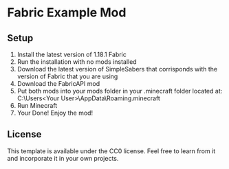# Fabric Example Mod

## Setup

1) Install the latest version of 1.18.1 Fabric
2) Run the installation with no mods installed
3) Download the latest version of SimpleSabers that corrisponds with the version of Fabric that you are using
4) Download the FabricAPI mod
5) Put both mods into your mods folder in your .minecraft folder located at: C:\Users\<Your User>\AppData\Roaming\.minecraft
6) Run Minecraft
7) Your Done! Enjoy the mod!

## License

This template is available under the CC0 license. Feel free to learn from it and incorporate it in your own projects.
